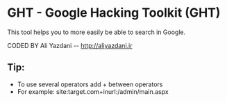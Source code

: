 # GHT - Google Hacking Toolkit (GHT)

This tool helps you to more easily be able to search in Google.

CODED BY Ali Yazdani -- http://aliyazdani.ir

## Tip: 
+ To use several operators add + between operators
 + For example: site:target.com+inurl:/admin/main.aspx
